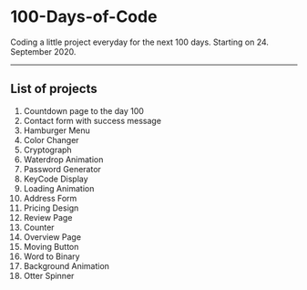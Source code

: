 # 100-Days-of-Code

Coding a little project everyday for the next 100 days. Starting on 24. September 2020.

***

## List of projects

1. Countdown page to the day 100
2. Contact form with success message
3. Hamburger Menu
4. Color Changer
5. Cryptograph
6. Waterdrop Animation
7. Password Generator
8. KeyCode Display
9. Loading Animation
10. Address Form
11. Pricing Design
12. Review Page
13. Counter
14. Overview Page
15. Moving Button
16. Word to Binary
17. Background Animation
18. Otter Spinner